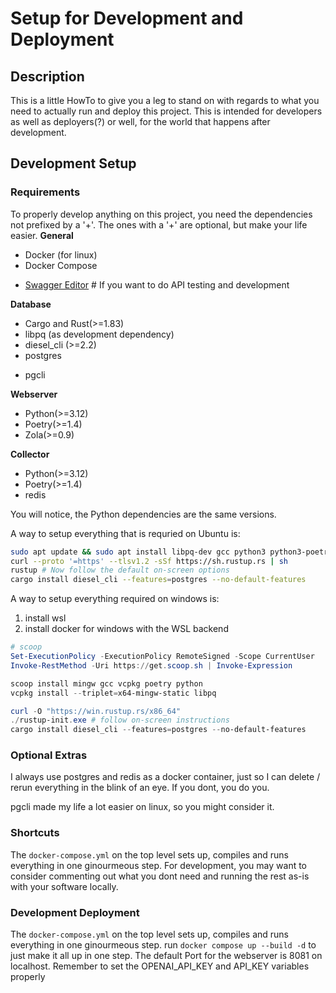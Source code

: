 # Setup for Development and Deployment

## Description

This is a little HowTo to give you a leg to stand on with regards to what you need to actually run and deploy this project.
This is intended for developers as well as deployers(?) or well, for the world that happens after development.

## Development Setup
### Requirements
To properly develop anything on this project, you need the dependencies not prefixed by a '+'. The ones with a '+' are optional, but make your life easier.
**General**
- Docker (for linux)
- Docker Compose
+ [Swagger Editor](https://editor.swagger.io/) # If you want to do API testing and development

**Database**
- Cargo and Rust(>=1.83)
- libpq (as development dependency)
- diesel_cli (>=2.2)
- postgres
+ pgcli

**Webserver**
- Python(>=3.12)
- Poetry(>=1.4)
- Zola(>=0.9)

**Collector**
- Python(>=3.12)
- Poetry(>=1.4)
- redis

You will notice, the Python dependencies are the same versions.

A way to setup everything that is requried on Ubuntu is:
```bash
sudo apt update && sudo apt install libpq-dev gcc python3 python3-poetry curl docker docker-compose-v2 postgres
curl --proto '=https' --tlsv1.2 -sSf https://sh.rustup.rs | sh
rustup # Now follow the default on-screen options
cargo install diesel_cli --features=postgres --no-default-features
```

A way to setup everything required on windows is:
1. install wsl
2. install docker for windows with the WSL backend
```powershell
# scoop
Set-ExecutionPolicy -ExecutionPolicy RemoteSigned -Scope CurrentUser
Invoke-RestMethod -Uri https://get.scoop.sh | Invoke-Expression

scoop install mingw gcc vcpkg poetry python
vcpkg install --triplet=x64-mingw-static libpq

curl -O "https://win.rustup.rs/x86_64"
./rustup-init.exe # follow on-screen instructions
cargo install diesel_cli --features=postgres --no-default-features
```

### Optional Extras
I always use postgres and redis as a docker container, just so I can delete / rerun everything in the blink of an eye. If you dont, you do you.

pgcli made my life a lot easier on linux, so you might consider it. 

### Shortcuts

The `docker-compose.yml` on the top level sets up, compiles and runs everything in one ginourmeous step. For development, you may want to consider commenting out what you dont need and running the rest as-is with your software locally.

### Development Deployment
The `docker-compose.yml` on the top level sets up, compiles and runs everything in one ginourmeous step. 
run `docker compose up --build -d` to just make it all up in one step. The default Port for the webserver is 8081 on localhost. Remember to set the OPENAI_API_KEY and API_KEY variables properly
